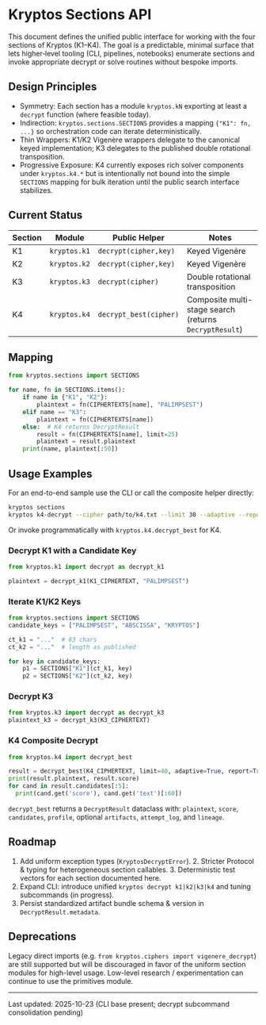 # Kryptos Sections API

This document defines the unified public interface for working with the four sections of Kryptos
(K1–K4). The goal is a predictable, minimal surface that lets higher‑level tooling (CLI, pipelines,
notebooks) enumerate sections and invoke appropriate decrypt or solve routines without bespoke
imports.

## Design Principles

* Symmetry: Each section has a module `kryptos.kN` exporting at least a
`decrypt` function (where feasible today).
* Indirection: `kryptos.sections.SECTIONS` provides a mapping `{"K1": fn, ...}`
so orchestration code can iterate deterministically.
* Thin Wrappers: K1/K2 Vigenère wrappers delegate to the canonical keyed
implementation; K3 delegates to the published double rotational transposition.
* Progressive Exposure: K4 currently exposes rich solver components under
`kryptos.k4.*` but is intentionally not bound into the simple `SECTIONS` mapping for bulk iteration
until the public search interface stabilizes.

## Current Status

| Section | Module          | Public Helper         | Notes |
|---------|-----------------|-----------------------|-------|
| K1      | `kryptos.k1`    | `decrypt(cipher,key)` | Keyed Vigenère |
| K2      | `kryptos.k2`    | `decrypt(cipher,key)` | Keyed Vigenère |
| K3      | `kryptos.k3`    | `decrypt(cipher)`     | Double rotational transposition |
| K4      | `kryptos.k4`    | `decrypt_best(cipher)`| Composite multi-stage search (returns `DecryptResult`) |

## Mapping

```python
from kryptos.sections import SECTIONS

for name, fn in SECTIONS.items():
    if name in {"K1", "K2"}:
        plaintext = fn(CIPHERTEXTS[name], "PALIMPSEST")
    elif name == "K3":
        plaintext = fn(CIPHERTEXTS[name])
    else:  # K4 returns DecryptResult
        result = fn(CIPHERTEXTS[name], limit=25)
        plaintext = result.plaintext
    print(name, plaintext[:50])
```

## Usage Examples

For an end-to-end sample use the CLI or call the composite helper directly:

```bash
kryptos sections
kryptos k4-decrypt --cipher path/to/k4.txt --limit 30 --adaptive --report
```

Or invoke programmatically with `kryptos.k4.decrypt_best` for K4.

### Decrypt K1 with a Candidate Key

```python
from kryptos.k1 import decrypt as decrypt_k1

plaintext = decrypt_k1(K1_CIPHERTEXT, "PALIMPSEST")
```

### Iterate K1/K2 Keys

```python
from kryptos.sections import SECTIONS
candidate_keys = ["PALIMPSEST", "ABSCISSA", "KRYPTOS"]

ct_k1 = "..."  # 63 chars
ct_k2 = "..."  # length as published

for key in candidate_keys:
    p1 = SECTIONS["K1"](ct_k1, key)
    p2 = SECTIONS["K2"](ct_k2, key)
```

### Decrypt K3

```python
from kryptos.k3 import decrypt as decrypt_k3
plaintext_k3 = decrypt_k3(K3_CIPHERTEXT)
```

### K4 Composite Decrypt

```python
from kryptos.k4 import decrypt_best

result = decrypt_best(K4_CIPHERTEXT, limit=40, adaptive=True, report=True)
print(result.plaintext, result.score)
for cand in result.candidates[:5]:
  print(cand.get('score'), cand.get('text')[:60])
```

`decrypt_best` returns a `DecryptResult` dataclass with: `plaintext`, `score`, `candidates`,
`profile`, optional `artifacts`, `attempt_log`, and `lineage`.

## Roadmap

1. Add uniform exception types (`KryptosDecryptError`). 2. Stricter Protocol & typing for
heterogeneous section callables. 3. Deterministic test vectors for each section documented here.
4. Expand CLI: introduce unified `kryptos decrypt k1|k2|k3|k4` and tuning subcommands (in progress).
5. Persist standardized artifact bundle schema & version in `DecryptResult.metadata`.

## Deprecations

Legacy direct imports (e.g. `from kryptos.ciphers import vigenere_decrypt`) are still supported but
will be discouraged in favor of the uniform section modules for high-level usage. Low-level research
/ experimentation can continue to use the primitives module.

---

Last updated: 2025-10-23 (CLI base present; decrypt subcommand consolidation pending)
